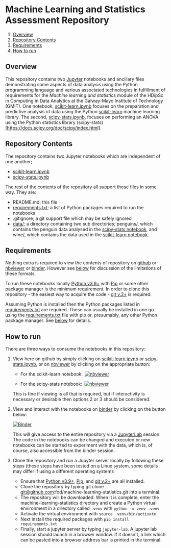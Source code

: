 # Machine Learning and Statistics Assessment Repository

1. [Overview](#overview)
1. [Repository Contents](#repository-contents)
1. [Requirements](#requirements)
1. [How to run](#how-to-run)

## Overview

This repository contains two [Jupyter](https://jupyter.org/) notebooks and ancillary files demonstrating some aspects of data analysis using the Python programming language and various associated technologies in fulfillment of requirements for the *Machine learning and statistics* module of the HDipSc in Computing in Data Analytics at the Galway-Mayo Institute of Technology (GMIT). One notebook, [scikit-learn.ipynb](scikit-learn.ipynb) focuses on the preparation and predictive analysis of data using the Python [scikit-learn](https://scikit-learn.org/stable/) machine learning library. The second, [scipy-stats.ipynb](scipy-stats.ipynb), focuses on performing an ANOVA using the Python statistics library (scipy-stats)[https://docs.scipy.org/doc/scipy/index.html].

## Repository Contents

The repository contains two Jupyter notebooks which are independent of one another;
- [scikit-learn.ipynb](scikit-learn.ipynb) 
- [scipy-stats.ipynb](scipy-stats.ipynb)

The rest of the contents of the repository all support those files in some way. They are:
- README.md; this file
- [requirements.txt](requirements.txt); a list of Python packages required to run the notebooks
- .gitignore; a git support file which may be safely ignored
- [data/](data/); a directory containing two sub directories; penguins/, which contains the penguin data analysed in the [scipy-stats notebook](scipy-stats.ipynb), and wine/, which contains the data used in the [scikit-learn notebook](scikit-learn.ipynb). 

## Requirements

Nothing extra is required to view the contents of repository on [github](https://github.com/fod/fundamentals-data-analysis) or [nbviewer](https://nbviewer.org/) or [binder](https://mybinder.org/). However see [below](#how-to-run) for discussion of the limitations of these formats.

To run these notebooks locally [Python v3.9+](https://www.python.org/) with [Pip](https://pypi.org/project/pip/) or some other package manager is the minimum requirement. In order to clone this repository - the easiest way to acquire the code - [git v.2+](https://git-scm.com/) is required.

Assuming Python is installed then the Python packages listed in [requirements.txt](requirements.txt) are required. These can usually be installed in one go using the [requirements.txt](requirements.txt) file with pip or, presumably, any other Python package manager. See [below](#how-to-run) for details.

## How to run

There are three ways to consume the notebooks in this repository:
1. View here on github by simply clicking on [scikit-learn.ipynb](scikit-learn.ipynb) or [scipy-stats.ipynb](scipy-stats.ipynb), or on [nbviewer](https://nbviewer.org/) by clicking on the appropriate button:

    - For the scikit-learn notebook:&ensp;[![nbviewer](https://raw.githubusercontent.com/jupyter/design/master/logos/Badges/nbviewer_badge.svg)](https://nbviewer.org/github/fod/machine-learning-statistics/blob/main/scikit-learn.ipynb)

    - For the scipy-stats notebook:&ensp;[![nbviewer](https://raw.githubusercontent.com/jupyter/design/master/logos/Badges/nbviewer_badge.svg)](https://nbviewer.org/github/fod/machine-learning-statistics/blob/main/scipy-stats.ipynb)

    This is fine if viewing is all that is required, but if interactivity is necessary or desirable then options 2 or 3 should be considered.

1. View and interact with the notebooks on [binder](https://mybinder.org/) by clicking on the button below:

    [![Binder](https://mybinder.org/badge_logo.svg)](https://mybinder.org/v2/gh/fod/fundamentals-data-analysis/HEAD)

    This will give access to the entire repository via a [JupyterLab](https://jupyter.org/) session. The code in the notebooks can be changed and executed or new notebooks can be started to experiment with the data, which is, of course, also accessible from the binder session.

1. Clone the repository and run a Jupyter server locally by following these steps (these steps have been tested on a Linux system, some details may differ if using a different operating system):

    - Ensure that [Python v3.9+](https://www.python.org/), [Pip](https://pypi.org/project/pip/), and [git v.2+](https://git-scm.com/) are all installed.
    - Clone the repository by typing git clone git@github.com:fod/machine-learning-statistics.git into a terminal.
    - The repository will be downloaded. When it is complete, enter the machine-learning-statistics directory and create a Python virtual environment in a directory called ```.venv``` with ```python -m venv .venv``` 
    - Activate the virtual environment with ```source .venv/bin/activate```
    - Next install the required packages with ```pip install requirements.txt```
    - Finally, start a jupyter server by typing ```jupyter-lab```. A jupyter lab session should launch in a browser window. If it doesn't, a link which can be pasted into a browser address bar is printed in the terminal.
    
